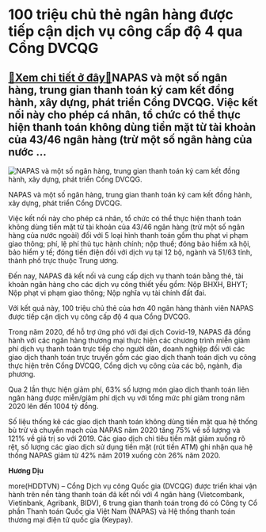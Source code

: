 100 triệu chủ thẻ ngân hàng được tiếp cận dịch vụ công cấp độ 4 qua Cổng DVCQG
==============================================================================

[:gift:Xem chi tiết ở đây:gift:](https://hddtvn.com/100-trieu-chu-the-ngan-hang-duoc-tiep-can-dich-vu-cong-cap-do-4-qua-cong-dvcqg/)NAPAS và một số ngân hàng, trung gian thanh toán ký cam kết đồng hành, xây dựng, phát triển Cổng DVCQG. Việc kết nối này cho phép cá nhân, tổ chức có thể thực hiện thanh toán không dùng tiền mặt từ tài khoản của 43/46 ngân hàng (trừ một số ngân hàng của nước …
--------------------------------------------------------------------------------------------------------------------------------------------------------------------------------------------------------------------------------------------------------------------





![NAPAS và một số ngân hàng, trung gian thanh toán ký cam kết đồng hành, xây dựng, phát triển Cổng DVCQG.](https://hddtvn.com/wp-content/uploads/2021/01/5028_image_1.jpg "NAPAS và một số ngân hàng, trung gian thanh toán ký cam kết đồng hành, xây dựng, phát triển Cổng DVCQG.")


NAPAS và một số ngân hàng, trung gian thanh toán ký cam kết đồng hành, xây dựng, phát triển Cổng DVCQG.



Việc kết nối này cho phép cá nhân, tổ chức có thể thực hiện thanh toán không dùng tiền mặt từ tài khoản của 43/46 ngân hàng (trừ một số ngân hàng của nước ngoài) đối với 5 loại hình thanh toán gồm thu phạt vi phạm giao thông; phí, lệ phí thủ tục hành chính; nộp thuế; đóng bảo hiểm xã hội, bảo hiểm y tế; đóng tiền điện đối với dịch vụ tại 12 bộ, ngành và 51/63 tỉnh, thành phố trực thuộc Trung ương.


Đến nay, NAPAS đã kết nối và cung cấp dịch vụ thanh toán bằng thẻ, tài khoản ngân hàng cho các dịch vụ công thiết yếu gồm: Nộp BHXH, BHYT; Nộp phạt vi phạm giao thông; Nộp nghĩa vụ tài chính đất đai.


Với kết quả này, 100 triệu chủ thẻ của hơn 40 ngân hàng thành viên NAPAS được tiếp cận dịch vụ công cấp độ 4 qua Cổng DVCQG.


Trong năm 2020, để hỗ trợ ứng phó với đại dịch Covid-19, NAPAS đã đồng hành với các ngân hàng thương mại thực hiện các chương trình miễn giảm phí dịch vụ thanh toán trực tiếp cho người dân, doanh nghiệp đối với các giao dịch thanh toán trực truyến gồm các giao dịch thanh toán dịch vụ công thực hiện trên Cổng DVCQG, Cổng dịch vụ công của các bộ, ngành, địa phương.


Qua 2 lần thực hiện giảm phí, 63% số lượng món giao dịch thanh toán liên ngân hàng được miễn/giảm phí dịch vụ với tổng mức phí giảm trong năm 2020 lên đến 1004 tỷ đồng.


Số liệu thống kê các giao dịch thanh toán không dùng tiền mặt qua hệ thống bù trừ và chuyển mạch của NAPAS năm 2020 tăng 75% về số lượng và 121% về giá trị so với 2019. Các giao dịch chi tiêu tiền mặt giảm xuống rõ rệt, số lượng các giao dịch sử dụng tiền mặt (rút tiền ATM) ghi nhận qua hệ thống NAPAS giảm từ 42% năm 2019 xuống còn 26% năm 2020.




**Hương Dịu**



more(HDDTVN) – Cổng Dịch vụ công Quốc gia (DVCQG) được triển khai vận hành trên nền tảng thanh toán đã kết nối với 4 ngân hàng (Vietcombank, Vietinbank, Agribank, BIDV), 6 trung gian thanh toán trong đó có Công ty Cổ phần Thanh toán Quốc gia Việt Nam (NAPAS) và Hệ thống thanh toán thương mại điện tử quốc gia (Keypay).

